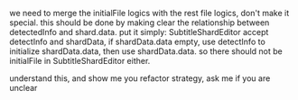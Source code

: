 we need to merge the initialFile logics with the rest file logics, don't make it special. this should be done by making clear the relationship between detectedInfo and shard.data. put it simply:
SubtitleShardEditor accept detectInfo and shardData, if shardData.data empty, use detectInfo to initialize shardData.data, then use shardData.data. so there should not be initialFile in SubtitleShardEditor either.

understand this, and show me you refactor strategy, ask me if you are unclear